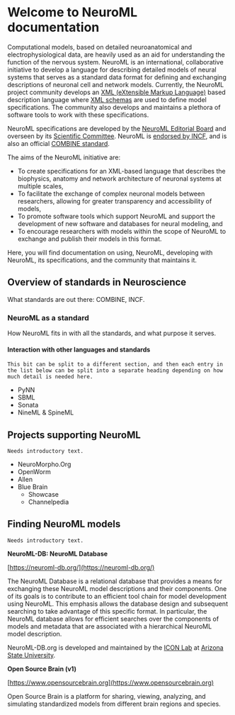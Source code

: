 # Welcome to NeuroML documentation


Computational models, based on detailed neuroanatomical and electrophysiological data, are heavily used as an aid for understanding the function of the nervous system.
NeuroML is an international, collaborative initiative to develop a language for describing detailed models of neural systems that serves as a standard data format for defining and exchanging descriptions of neuronal cell and network models.
Currently, the NeuroML project community develops an [XML (eXtensible Markup Language)](https://wikipedia.org/XML) based description language where [XML schemas](http://www.w3schools.com/schema/default.asp) are used to define model specifications.
The community also develops and maintains a plethora of software tools to work with these specifications.

NeuroML specifications are developed by the [NeuroML Editorial Board](https://neuroml.org/editors) and overseen by its [Scientific Committee](https://neuroml.org/scientific_committee).
NeuroML is [endorsed by INCF](https://www.incf.org/sbp/neuroml), and is also an official [COMBINE standard](http://co.mbine.org/standards/neuroml).

The aims of the NeuroML initiative are:

- To create specifications for an XML-based language that describes the biophysics, anatomy and network architecture of neuronal systems at multiple scales,
- To facilitate the exchange of complex neuronal models between researchers, allowing for greater transparency and accessibility of models,
- To promote software tools which support NeuroML and support the development of new software and databases for neural modeling, and
- To encourage researchers with models within the scope of NeuroML to exchange and publish their models in this format.

Here, you will find documentation on using, NeuroML, developing with NeuroML, its specifications, and the community that maintains it.

## Overview of standards in Neuroscience

What standards are out there: COMBINE, INCF.

### NeuroML as a standard

How NeuroML fits in with all the standards, and what purpose it serves.

#### Interaction with other languages and standards

```{note}
This bit can be split to a different section, and then each entry in the list below can be split into a separate heading depending on how much detail is needed here.
```
- PyNN
- SBML
- Sonata
- NineML & SpineML

## Projects supporting NeuroML
```{note}
Needs introductory text.
```

- NeuroMorpho.Org
- OpenWorm
- Allen
- Blue Brain
  - Showcase
  - Channelpedia

## Finding NeuroML models

```{note}
Needs introductory text.
```

**NeuroML-DB: NeuroML Database**

[https://neuroml-db.org/](https://neuroml-db.org/)

The NeuroML Database is a relational database that provides a means for exchanging these NeuroML model descriptions and their components.
One of its goals is to contribute to an efficient tool chain for model development using NeuroML.
This emphasis allows the database design and subsequent searching to take advantage of this specific format.
In particular, the NeuroML database allows for efficient searches over the components of models and metadata that are associated with a hierarchical NeuroML model description.

NeuroML-DB.org is developed and maintained by the [ICON Lab](https://iconlab.asu.edu/) at [Arizona State University](https://asu.edu/).

**Open Source Brain (v1)**

[https://www.opensourcebrain.org](https://www.opensourcebrain.org)

Open Source Brain is a platform for sharing, viewing, analyzing, and simulating standardized models from different brain regions and species.
